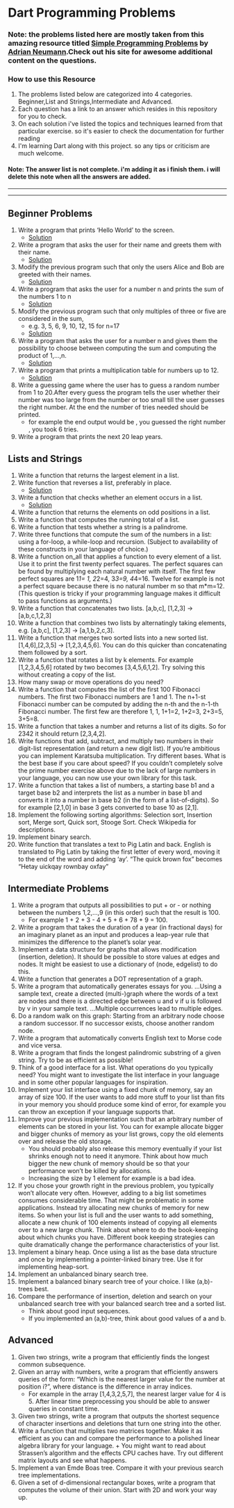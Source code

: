 # Dart Programming Problems 

### Note: the problems listed here are mostly taken from this amazing resource titled [Simple Programming Problems](https://adriann.github.io/programming_problems.html) by [Adrian Neumann](https://github.com/adrianN).Check out his site for awesome additional content on the questions.

### How to use this Resource
1. The problems listed below are categorized into 4 categories. Beginner,List and Strings,Intermediate and Advanced.
2. Each question has a link to an answer which resides in this repository for you to check.
3. On each solution i've listed the topics and techniques learned from that particular exercise. so it's easier to check the documentation for further reading
4. I'm learning Dart along with this project. so any tips or criticism are much welcome. 

#### Note: The answer list is not complete. i'm adding it as i finish them. i will delete this note when all the answers are added.


---
---


## Beginner Problems

1. Write a program that prints ‘Hello World’ to the screen.
   + [Solution](https://github.com/koushikzep99/dart-programming-problems/blob/main/beginner/1_hello_world.dart)
2. Write a program that asks the user for their name and greets them with their name.
   + [Solution](https://github.com/koushikzep99/dart-programming-problems/blob/main/beginner/2_user_input.dart)
3. Modify the previous program such that only the users Alice and Bob are greeted with their names.
   + [Solution](https://github.com/koushikzep99/dart-programming-problems/blob/main/beginner/3_alice_bob.dart)
4. Write a program that asks the user for a number n and prints the sum of the numbers 1 to n
   + [Solution](https://github.com/koushikzep99/dart-programming-problems/blob/main/beginner/4_sum_till_n.dart)
5. Modify the previous program such that only multiples of three or five are considered in the sum, 
   + e.g. 3, 5, 6, 9, 10, 12, 15 for n=17
   + [Solution](https://github.com/koushikzep99/dart-programming-problems/blob/main/beginner/5_sum_till_n_mutiples.dart)
6. Write a program that asks the user for a number n and gives them the possibility to choose between computing the sum and computing the product of 1,…,n.
   + [Solution](https://github.com/koushikzep99/dart-programming-problems/blob/main/beginner/6_sum_or_product.dart)
7. Write a program that prints a multiplication table for numbers up to 12.
   + [Solution](https://github.com/koushikzep99/dart-programming-problems/blob/main/beginner/7_multiplication_table.dart)
8. Write a guessing game where the user has to guess a random number from 1 to 20.After every guess the program tells the user whether their number was too large from the number or too small till the user guesses the right number. At the end the number of tries needed should be printed. 
   + for example the end output would be , you guessed the right number , you took 6 tries.
9. Write a program that prints the next 20 leap years.

## Lists and Strings

1. Write a function that returns the largest element in a list.
2. Write function that reverses a list, preferably in place.
   + [Solution]()
3. Write a function that checks whether an element occurs in a list.
   + [Solution]()
4. Write a function that returns the elements on odd positions in a list.
5. Write a function that computes the running total of a list.
6. Write a function that tests whether a string is a palindrome.
7. Write three functions that compute the sum of the numbers in a list: using a for-loop, a while-loop and recursion. (Subject to availability of these constructs in your language of choice.)
8. Write a function on_all that applies a function to every element of a list. Use it to print the first twenty perfect squares. The perfect squares can be found by multiplying each natural number with itself. The first few perfect squares are 1*1= 1, 2*2=4, 3*3=9, 4*4=16. Twelve for example is not a perfect square because there is no natural number m so that m*m=12. (This question is tricky if your programming language makes it difficult to pass functions as arguments.)
9. Write a function that concatenates two lists. [a,b,c], [1,2,3] → [a,b,c,1,2,3]
10. Write a function that combines two lists by alternatingly taking elements, e.g. [a,b,c], [1,2,3] → [a,1,b,2,c,3].
11. Write a function that merges two sorted lists into a new sorted list. [1,4,6],[2,3,5] → [1,2,3,4,5,6]. You can do this quicker than concatenating them followed by a sort.
12. Write a function that rotates a list by k elements. For example [1,2,3,4,5,6] rotated by two becomes [3,4,5,6,1,2]. Try solving this without creating a copy of the list.
13. How many swap or move operations do you need?
14. Write a function that computes the list of the first 100 Fibonacci numbers. The first two Fibonacci numbers are 1 and 1. The n+1-st Fibonacci number can be computed by adding the n-th and the n-1-th Fibonacci number. The first few are therefore 1, 1, 1+1=2, 1+2=3, 2+3=5, 3+5=8.
15. Write a function that takes a number and returns a list of its digits. So for 2342 it should return [2,3,4,2].
16. Write functions that add, subtract, and multiply two numbers in their digit-list representation (and return a new digit list). If you’re ambitious you can implement Karatsuba multiplication. Try different bases. What is the best base if you care about speed? If you couldn’t completely solve the prime number exercise above due to the lack of large numbers in your language, you can now use your own library for this task.
17. Write a function that takes a list of numbers, a starting base b1 and a target base b2 and interprets the list as a number in base b1 and converts it into a number in base b2 (in the form of a list-of-digits). So for example [2,1,0] in base 3 gets converted to base 10 as [2,1].
18. Implement the following sorting algorithms: Selection sort, Insertion sort, Merge sort, Quick sort, Stooge Sort. Check Wikipedia for descriptions.
19. Implement binary search.
20. Write function that translates a text to Pig Latin and back. English is translated to Pig Latin by taking the first letter of every word, moving it to the end of the word and adding ‘ay’. “The quick brown fox” becomes “Hetay uickqay rownbay oxfay”


## Intermediate Problems

1. Write a program that outputs all possibilities to put + or - or nothing between the numbers 1,2,…,9 (in this order) such that the result is 100. 
   + For example 1 + 2 + 3 - 4 + 5 + 6 + 78 + 9 = 100.
2. Write a program that takes the duration of a year (in fractional days) for an imaginary planet as an input and produces a leap-year rule that minimizes the difference to the planet’s solar year.
3. Implement a data structure for graphs that allows modification (insertion, deletion). It should be possible to store values at edges and nodes. It might be easiest to use a dictionary of (node, edgelist) to do this.
4. Write a function that generates a DOT representation of a graph.
5. Write a program that automatically generates essays for you.
   ...Using a sample text, create a directed (multi-)graph where the words of a text are nodes and there is a directed edge between u and v if u is followed by v in your sample text. 
   ...Multiple occurrences lead to multiple edges.
6. Do a random walk on this graph: Starting from an arbitrary node choose a random successor. If no successor exists, choose another random node.
7. Write a program that automatically converts English text to Morse code and vice versa.
8. Write a program that finds the longest palindromic substring of a given string. Try to be as efficient as possible!
9. Think of a good interface for a list. What operations do you typically need? You might want to investigate the list interface in your language and in some other popular languages for inspiration.
10. Implement your list interface using a fixed chunk of memory, say an array of size 100. If the user wants to add more stuff to your list than fits in your memory you should produce some kind of error, for example you can throw an exception if your language supports that.
11. Improve your previous implementation such that an arbitrary number of elements can be stored in your list. You can for example allocate bigger and bigger chunks of memory as your list grows, copy the old elements over and release the old storage. 
    + You should probably also release this memory eventually if your list shrinks enough not to need it anymore. Think about how much bigger the new chunk of memory should be so that your performance won’t be killed by allocations. 
    + Increasing the size by 1 element for example is a bad idea.
12. If you chose your growth right in the previous problem, you typically won’t allocate very often. However, adding to a big list sometimes consumes considerable time. That might be problematic in some applications. Instead try allocating new chunks of memory for new items. So when your list is full and the user wants to add something, allocate a new chunk of 100 elements instead of copying all elements over to a new large chunk. Think about where to do the book-keeping about which chunks you have. Different book keeping strategies can quite dramatically change the performance characteristics of your list.
13. Implement a binary heap. Once using a list as the base data structure and once by implementing a pointer-linked binary tree. Use it for implementing heap-sort.
14. Implement an unbalanced binary search tree.
15. Implement a balanced binary search tree of your choice. I like (a,b)-trees best.
16. Compare the performance of insertion, deletion and search on your unbalanced search tree with your balanced search tree and a sorted list. 
    + Think about good input sequences. 
    + If you implemented an (a,b)-tree, think about good values of a and b.

## Advanced

1. Given two strings, write a program that efficiently finds the longest common subsequence.
2. Given an array with numbers, write a program that efficiently answers queries of the form: “Which is the nearest larger value for the number at position i?”, where distance is the difference in array indices. 
   + For example in the array [1,4,3,2,5,7], the nearest larger value for 4 is 5. After linear time preprocessing you should be able to answer queries in constant time.
3. Given two strings, write a program that outputs the shortest sequence of character insertions and deletions that turn one string into the other.
4. Write a function that multiplies two matrices together. Make it as efficient as you can and compare the performance to a polished linear algebra library for your language.    + You might want to read about Strassen’s algorithm and the effects CPU caches have. Try out different matrix layouts and see what happens.
5. Implement a van Emde Boas tree. Compare it with your previous search tree implementations.
6. Given a set of d-dimensional rectangular boxes, write a program that computes the volume of their union. Start with 2D and work your way up.
